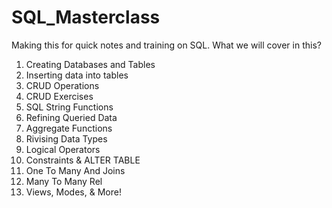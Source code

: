 # SQL_Masterclass

Making this for quick notes and training on SQL.
What we will cover in this?

1. Creating Databases and Tables
2. Inserting data into tables 
3. CRUD Operations
4. CRUD Exercises
5. SQL String Functions
6. Refining Queried Data
7. Aggregate Functions
8. Rivising Data Types
9. Logical Operators
10. Constraints & ALTER TABLE
11. One To Many And Joins
12. Many To Many Rel
13. Views, Modes, & More!
